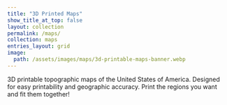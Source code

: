 ```yaml
---
title: "3D Printed Maps"
show_title_at_top: false
layout: collection
permalink: /maps/
collection: maps
entries_layout: grid
image: 
  path: /assets/images/maps/3d-printable-maps-banner.webp
---
```


3D printable topographic maps of the United States of America. Designed for easy printability and geographic accuracy. Print the regions you want and fit them together!
